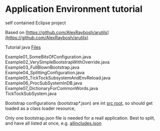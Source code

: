 # Application Environment tutorial
self contained Eclipse project

Based on [https://github.com/AlexRaybosh/arutils](https://github.com/AlexRaybosh/arutils)<br>


Tutorial java [Files](https://github.com/AlexRaybosh/arutils_App_Env_tut/tree/master/src/tut) <br/>


Example01_SomeBitsOfConfiguration.java<br/>
Example02_VerySimpleBootstrapWithOverride.java<br/>
Example03_FullBlownBootstrap.java<br/>
Example04_SplittingConfiguration.java<br/>
Example05_TickTockSubsystemAndEnvReload.java<br/>
Example06_ProcSubSystemInDB.java<br/>
Example07_DictionaryForCommonWords.java<br/>
TickTockSubSystem.java<br/>


Bootstrap configurations (bootstrap*.json) are int [src root](https://github.com/AlexRaybosh/arutils_App_Env_tut/tree/master/src), so should get loaded as a class loader resource,

Only one bootstrap.json file is needed for a reall application. Best to split, and have all listed at once, e.g. [allincludes.json](https://github.com/AlexRaybosh/arutils_App_Env_tut/blob/master/src/allincludes.json)
 
